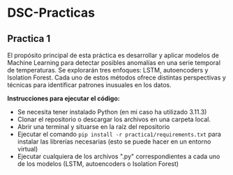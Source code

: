 # DSC-Practicas

## Practica 1

El propósito principal de esta práctica es desarrollar y aplicar modelos de Machine Learning para detectar posibles anomalías en una serie temporal de temperaturas. Se explorarán tres enfoques: LSTM, autoencoders y Isolation Forest. Cada uno de estos métodos ofrece distintas perspectivas y técnicas para identificar patrones inusuales en los datos.

**Instrucciones para ejecutar el código:**

- Se necesita tener instalado Python (en mi caso ha utilizado 3.11.3)
- Clonar el repositorio o descargar los archivos en una carpeta local.
- Abrir una terminal y situarse en la raíz del repositorio
- Ejecutar el comando `pip install -r practica1/requirements.txt` para instalar las librerías necesarias (esto se puede hacer en un entorno virtual)
- Ejecutar cualquiera de los archivos ".py" correspondientes a cada uno de los modelos (LSTM, autoencoders o Isolation Forest)

